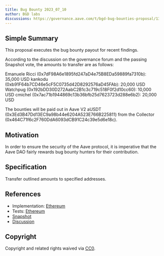 ```yaml
---
title: Bug Bounty 2023_07_10
author: BGD labs
discussions: https://governance.aave.com/t/bgd-bug-bounties-proposal/13077
---
```


## Simple Summary

This proposal executes the bug bounty payout for recent findings.

According to the discussion on the governance forum and the passing Snapshot vote, the amounts to transfer are as follows:

Emanuele Ricci (0x7dF98A6e1895fd247aD4e75B8EDa59889fa7310b): 35,000 USD
kankodu (0xb91F64b7CD46e5cF5C0735d42D8292576aD45FAb): 20,000 USD
Watchpug (0x192bDD30D272AabC2B1c3c719c518F0f2d10cc60): 10,000 USD
cmichel (0x7ac71b1944869c13b36bfb25d7623723d288e6b2): 20,000 USD

The bounties will be paid out in Aave V2 aUSDT (0x3Ed3B47Dd13EC9a98b44e6204A523E766B225811) from the Collector (0x464C71f6c2F760DdA6093dCB91C24c39e5d6e18c).

## Motivation

In order to ensure the security of the Aave protocol, it is imperative that the Aave DAO fairly rewards bug bounty hunters for their contribution.

## Specification

Transfer outlined amounts to specified addresses.

## References

- Implementation: [Ethereum](src/AaveV3_Eth_BugBounty_20230710/AaveV3_Eth_BugBounty_20230710.sol)
- Tests: [Ethereum](src/AaveV3_Eth_BugBounty_20230710/AaveV3_Eth_BugBounty_20230710.t.sol)
- [Snapshot](https://snapshot.org/#/aave.eth/proposal/0x6f70e60abd398e1ff04ff6a78cd313b69d47df84e42b790c14c273dc5ab31674)
- [Discussion](https://governance.aave.com/t/bgd-bug-bounties-proposal/13077)

## Copyright

Copyright and related rights waived via [CC0](https://creativecommons.org/publicdomain/zero/1.0/).
